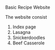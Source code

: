 Basic Recipe Website

The website consist 
<ol>
<li>Index page</li>
<li>Lasagna</li>
<li>Snickerdoodles</li>
<li>Beef Casserole</li>
 